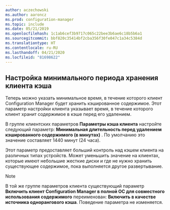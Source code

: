 ```yaml
---
author: aczechowski
ms.author: aaroncz
ms.prod: configuration-manager
ms.topic: include
ms.date: 05/21/2019
ms.openlocfilehash: 1c1ab6cef3b9717c065c22bee3b6ae6c18b5b6a1
ms.sourcegitcommit: bbf820c35414bf2cba356f30fe047c1a34c5384d
ms.translationtype: HT
ms.contentlocale: ru-RU
ms.lasthandoff: 04/21/2020
ms.locfileid: "81698622"
---
```

## <a name="configure-client-cache-minimum-retention-period"></a><a name="bkmk_cache"></a> Настройка минимального периода хранения клиента кэша

<!--4485509-->

Теперь можно указать минимальное время, в течение которого клиент Configuration Manager будет хранить кэшированное содержимое. Этот параметр настройки клиента указывает время, в течение которого клиент хранит содержимое в кэше перед его удалением.

В группе клиентских параметров **Параметры кэша клиента** настройте следующий параметр: **Минимальная длительность перед удалением кэшированного содержимого (в минутах)** . По умолчанию это значение составляет 1440 минут (24 часа).

Этот параметр предоставляет больший контроль над кэшем клиента на различных типах устройств. Может уменьшить значение на клиентах, которые имеют небольшие жесткие диски и где не нужно хранить существующее содержимое, пока выполняется другое развертывание.

> [!Note]  
> В той же группе параметров клиента существующий параметр **Включить клиент Configuration Manager в полной ОС для совместного использования содержимого** переименован: **Включить в качестве источника однорангового кэша**. Поведение параметра не изменяется.  
